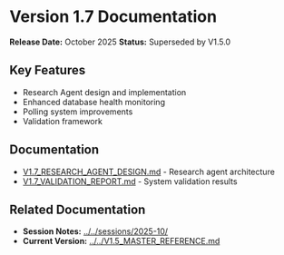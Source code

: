# Version 1.7 Documentation

**Release Date:** October 2025
**Status:** Superseded by V1.5.0

## Key Features

- Research Agent design and implementation
- Enhanced database health monitoring
- Polling system improvements
- Validation framework

## Documentation

- [V1.7_RESEARCH_AGENT_DESIGN.md](V1.7_RESEARCH_AGENT_DESIGN.md) - Research agent architecture
- [V1.7_VALIDATION_REPORT.md](V1.7_VALIDATION_REPORT.md) - System validation results

## Related Documentation

- **Session Notes:** [../../sessions/2025-10/](../../sessions/2025-10/)
- **Current Version:** [../../V1.5_MASTER_REFERENCE.md](../../V1.5_MASTER_REFERENCE.md)
